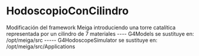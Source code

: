 # HodoscopioConCilindro
Modificación del framework Meiga introduciendo una torre catalítica representada por un cilindro de 7 materiales
---- G4Models se sustituye en:
/opt/meiga/src
----- G4HodoscopeSimulator se sustituye en:
/opt/meiga/src/Applications
